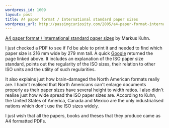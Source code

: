 ```yaml
--- 
wordpress_id: 1609
layout: post
title: A4 paper format / International standard paper sizes
wordpress_url: http://passingcuriosity.com/2005/a4-paper-format-international-standard-paper-sizes/
---
```

<a href="http://www.cl.cam.ac.uk/~mgk25/iso-paper.html">A4 paper format / International standard paper sizes</a> by Markus Kuhn.

I just checked a PDF to see if I'd be able to print it and needed to find which paper size is 216 mm wide by 279 mm tall. A quick <a href="http://www.google.com/">Google</a> returned the page linked above. It includes an explanation of the ISO paper size standard, points out the regularity of the ISO sizes, their relation to other ISO units and the utility of such regularities.

It also explains just how brain-damaged the North American formats really are. I hadn't realised that North Americans can't enlarge documents properly as their paper sizes have several height to width ratios. I also didn't realise just how wide spread the ISO paper sizes are. According to Kuhn, the United States of America, Canada and Mexico are the only industrialised nations which don't use the ISO sizes widely.

I just wish that all the papers, books and theses that they produce came as A4 formatted PDFs.
